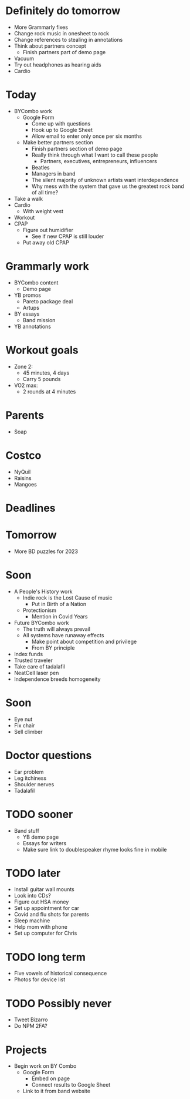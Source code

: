 # Definitely do tomorrow
* More Grammarly fixes
* Change rock music in onesheet to rock
* Change references to stealing in annotations
* Think about partners concept
    * Finish partners part of demo page
* Vacuum
* Try out headphones as hearing aids
* Cardio

# Today
* BYCombo work
    * Google Form
        * Come up with questions
        * Hook up to Google Sheet
        * Allow email to enter only once per six months
    * Make better partners section
        * Finish partners section of demo page
        * Really think through what I want to call these people
            * Partners, executives, entrepreneurs, influencers
        * Beatles
        * Managers in band
        * The silent majority of unknown artists want interdependence
        * Why mess with the system that gave us the greatest rock band of all time?
* Take a walk
* Cardio
    * With weight vest
* Workout
* CPAP
    * Figure out humidifier
        * See if new CPAP is still louder
    * Put away old CPAP

# Grammarly work
* BYCombo content
    * Demo page
* YB promos
    * Pareto package deal
    * Artups
* BY essays
    * Band mission
* YB annotations

# Workout goals
* Zone 2:
    * 45 minutes, 4 days
    * Carry 5 pounds
* VO2 max:
    * 2 rounds at 4 minutes

# Parents
* Soap

# Costco
* NyQuil
* Raisins
* Mangoes

# Deadlines

# Tomorrow
* More BD puzzles for 2023

# Soon
* A People's History work
    * Indie rock is the Lost Cause of music
        * Put in Birth of a Nation
    * Protectionism
        * Mention in Covid Years
* Future BYCombo work
    * The truth will always prevail
    * All systems have runaway effects
        * Make point about competition and privilege
        * From BY principle
* Index funds
* Trusted traveler
* Take care of tadalafil
* NeatCell laser pen
* Independence breeds homogeneity

# Soon
* Eye nut
* Fix chair
* Sell climber

# Doctor questions
* Ear problem
* Leg itchiness
* Shoulder nerves
* Tadalafil

# TODO sooner
* Band stuff
    * YB demo page
    * Essays for writers
    * Make sure link to doublespeaker rhyme looks fine in mobile

# TODO later
* Install guitar wall mounts
* Look into CDs?
* Figure out HSA money
* Set up appointment for car
* Covid and flu shots for parents
* Sleep machine
* Help mom with phone
* Set up computer for Chris

# TODO long term
* Five vowels of historical consequence
* Photos for device list

# TODO Possibly never
* Tweet Bizarro
* Do NPM 2FA?

# Projects
* Begin work on BY Combo
    * Google Form
        * Embed on page
        * Connect results to Google Sheet
    * Link to it from band website